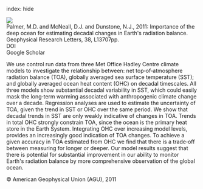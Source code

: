 index: hide

<div class="Citation">
    <div class="Citation-thumb CitationThumb-linked"  data-href="https://doi.org/10.1029/2011gl047835">
      <img src="https://static.claimspace.cloud/climate-study-static/refs/thumbs/13/Palmer_et_al_2011-thumb.png" />
    </div>

  <div class="Citation-body">
    <div class="Citation-text">Palmer, M.D. and McNeall, D.J. and Dunstone, N.J., 2011: Importance of the deep ocean for estimating decadal changes in Earth's radiation balance. <span class="Article-journal">Geophysical Research Letters, </span><span class="Article-volume">38, </span>L13707pp.</div>
    <div class="Citation-links">
      <div class="CitationLink" data-href="https://doi.org/10.1029/2011gl047835">
        <div class="CitationLink-icon CitationLink-Doi"></div>
        <div class="CitationLink-text">DOI</div>
      </div>
      <div class="CitationLink" data-href="https://scholar.google.com/scholar?q=10.1029/2011gl047835">
        <div class="CitationLink-icon CitationLink-Scholar"></div>
        <div class="CitationLink-text">Google Scholar</div>
      </div>
    </div>
  </div>
</div>

We use control run data from three Met Office Hadley Centre climate models to investigate the relationship between: net top‐of‐atmosphere radiation balance (TOA), globally averaged sea surface temperature (SST); and globally averaged ocean heat content (OHC) on decadal timescales. All three models show substantial decadal variability in SST, which could easily mask the long‐term warming associated with anthropogenic climate change over a decade. Regression analyses are used to estimate the uncertainty of TOA, given the trend in SST or OHC over the same period. We show that decadal trends in SST are only weakly indicative of changes in TOA. Trends in total OHC strongly constrain TOA, since the ocean is the primary heat store in the Earth System. Integrating OHC over increasing model levels, provides an increasingly good indication of TOA changes. To achieve a given accuracy in TOA estimated from OHC we find that there is a trade‐off between measuring for longer or deeper. Our model results suggest that there is potential for substantial improvement in our ability to monitor Earth's radiation balance by more comprehensive observation of the global ocean.

<div class="Citation-copy">
&copy; American Geophysical Union (AGU), 2011
</div>